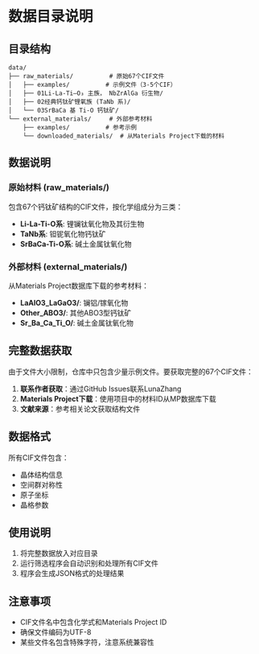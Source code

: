 # 数据目录说明

## 目录结构

```
data/
├── raw_materials/          # 原始67个CIF文件
│   ├── examples/          # 示例文件（3-5个CIF）
│   ├── 01Li-La-Ti–O₃ 主族， NbZrAlGa 衍生物/
│   ├── 02经典钙钛矿锂氧族 (TaNb 系)/
│   └── 03SrBaCa 基 Ti-O 钙钛矿/
└── external_materials/     # 外部参考材料
    ├── examples/          # 参考示例
    └── downloaded_materials/  # 从Materials Project下载的材料
```

## 数据说明

### 原始材料 (raw_materials/)
包含67个钙钛矿结构的CIF文件，按化学组成分为三类：
- **Li-La-Ti-O系**: 锂镧钛氧化物及其衍生物
- **TaNb系**: 钽铌氧化物钙钛矿
- **SrBaCa-Ti-O系**: 碱土金属钛氧化物

### 外部材料 (external_materials/)
从Materials Project数据库下载的参考材料：
- **LaAlO3_LaGaO3/**: 镧铝/镓氧化物
- **Other_ABO3/**: 其他ABO3型钙钛矿
- **Sr_Ba_Ca_Ti_O/**: 碱土金属钛氧化物

## 完整数据获取

由于文件大小限制，仓库中只包含少量示例文件。要获取完整的67个CIF文件：

1. **联系作者获取**：通过GitHub Issues联系LunaZhang
2. **Materials Project下载**：使用项目中的材料ID从MP数据库下载
3. **文献来源**：参考相关论文获取结构文件

## 数据格式

所有CIF文件包含：
- 晶体结构信息
- 空间群对称性
- 原子坐标
- 晶格参数

## 使用说明

1. 将完整数据放入对应目录
2. 运行筛选程序会自动识别和处理所有CIF文件
3. 程序会生成JSON格式的处理结果

## 注意事项

- CIF文件名中包含化学式和Materials Project ID
- 确保文件编码为UTF-8
- 某些文件名包含特殊字符，注意系统兼容性 